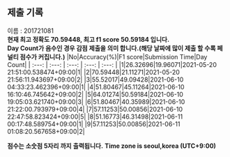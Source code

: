 


  
## 제출 기록  
이름 : 201721081  
**현재 최고 정확도 70.59448, 최고 f1 score 50.59184 입니다.**  
**Day Count가 음수인 경우 감점 제출을 의미 합니다.(해당 날짜에 많이 제출 할 수록 페널티 점수가 커집니다.)**
|No|Accuracy(%)|F1 score|Submission Time|Day Count|
| :---: | :---: | :---: | :---: | :---: |
|1|26.32696|19.96071|2021-05-20 21:51:00.538474+09:00|1|
|2|70.59448|21.11271|2021-05-20 21:56:11.943697+09:00|2|
|3|55.52017|49.09428|2021-06-10 04:33:23.462396+09:00|1|
|4|51.80467|45.11264|2021-06-10 16:10:46.745642+09:00|2|
|5|64.01274|50.59184|2021-06-10 19:05:03.621740+09:00|3|
|6|51.80467|40.35989|2021-06-10 21:22:00.793979+09:00|4|
|7|57.11253|50.00856|2021-06-10 22:47:58.823424+09:00|5|
|8|51.16773|46.31498|2021-06-11 00:17:48.589754+09:00|1|
|9|57.11253|50.00856|2021-06-11 01:08:20.567658+09:00|2|


**점수는 소숫점 5자리 까지 출력됩니다.**
**Time zone is seoul,korea (UTC+9:00)**
